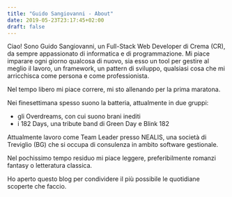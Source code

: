 ```yaml
---
title: "Guido Sangiovanni - About"
date: 2019-05-23T23:17:45+02:00
draft: false
---
```


Ciao! Sono Guido Sangiovanni, un Full-Stack Web Developer di Crema (CR), da sempre appassionato di informatica e di programmazione.
Mi piace imparare ogni giorno qualcosa di nuovo, sia esso un tool per gestire al meglio il lavoro, un framework, un pattern di sviluppo, qualsiasi cosa che mi arricchisca come persona e come professionista.

Nel tempo libero mi piace correre, mi sto allenando per la prima maratona.

Nei finesettimana spesso suono la batteria, attualmente in due gruppi:

- gli Overdreams, con cui suono brani inediti
- i 182 Days, una tribute band di Green Day e Blink 182


Attualmente lavoro come Team Leader presso NEALIS, una società di Treviglio (BG) che si occupa di consulenza in ambito software gestionale.

Nel pochissimo tempo residuo mi piace leggere, preferibilmente romanzi fantasy o letteratura classica.

Ho aperto questo blog per condividere il più possibile le quotidiane scoperte che faccio.
